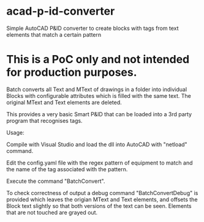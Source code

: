 # acad-p-id-converter
Simple AutoCAD P&amp;ID converter to create blocks with tags from text elements that match a certain pattern

# This is a PoC only and not intended for production purposes.

Batch converts all Text and MText of drawings in a folder into individual Blocks with configurable attributes which is filled with the same text. The original MText and Text elements are deleted.

This provides a very basic Smart P&ID that can be loaded into a 3rd party program that recognises tags.

Usage:

Compile with Visual Studio and load the dll into AutoCAD with "netload" command.

Edit the config.yaml file with the regex pattern of equipment to match and the name of the tag associated with the pattern.

Execute the command "BatchConvert".

To check correctness of output a debug command "BatchConvertDebug" is provided which leaves the origian MText and Text elements, and offsets the Block text slightly so that both versions of the text can be seen. Elements that are not touched are grayed out.







